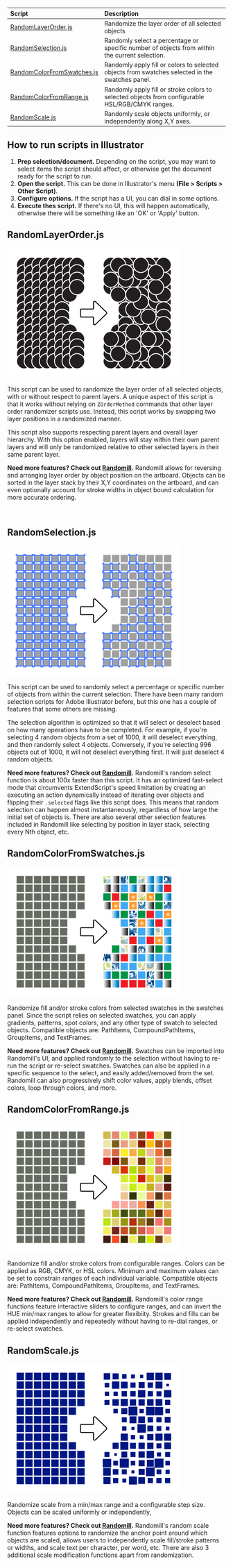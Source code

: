 | Script                                                   | Description                                                                                     |
| :------------------------------------------------------- | :---------------------------------------------------------------------------------------------- |
| [RandomLayerOrder.js](#randomlayerorderjs)               | Randomize the layer order of all selected objects                                               |
| [RandomSelection.js](#randomselectionjs)                 | Randomly select a percentage or specific number of objects from within the current selection.   |
| [RandomColorFromSwatches.js](#randomcolorfromswatchesjs) | Randomly apply fill or colors to selected objects from swatches selected in the swatches panel. |
| [RandomColorFromRange.js](#randomcolorfromrangejs)       | Randomly apply fill or stroke colors to selected objects from configurable HSL/RGB/CMYK ranges. |
| [RandomScale.js](#randomscalejs)                         | Randomly scale objects uniformly, or independently along X,Y axes.                              |

## How to run scripts in Illustrator

1. **Prep selection/document.** Depending on the script, you may want to select items the script should affect, or otherwise get the document ready for the script to run.
2. **Open the script.** This can be done in Illustrator's menu **(File > Scripts > Other Script)**.
3. **Configure options.** If the script has a UI, you can dial in some options.
4. **Execute thes script.** If there's no UI, this will happen automatically, otherwise there will be something like an 'OK' or 'Apply' button.

## RandomLayerOrder.js

![](images/random-layer-order.png)

This script can be used to randomize the layer order of all selected objects, with or without respect to parent layers. A unique aspect of this script is that it works without relying on `ZOrderMethod` commands that other layer order randomizer scripts use. Instead, this script works by swapping two layer positions in a randomized manner.

This script also supports respecting parent layers and overall layer hierarchy. With this option enabled, layers will stay within their own parent layers and will only be randomized relative to other selected layers in their same parent layer.

**Need more features? Check out [Randomill](https://randomill.com/).** Randomill allows for reversing and arranging layer order by object position on the artboard. Objects can be sorted in the layer stack by their X,Y coordinates on the artboard, and can even optionally account for stroke widths in object bound calculation for more accurate ordering.

<br>

## RandomSelection.js

![](images/random-selection.png)

This script can be used to randomly select a percentage or specific number of objects from within the current selection. There have been many random selection scripts for Adobe Illustrator before, but this one has a couple of features that some others are missing.

The selection algorithm is optimized so that it will select or deselect based on how many operations have to be completed. For example, if you're selecting 4 random objects from a set of 1000, it will deselect everything, and then randomly select 4 objects. Conversely, if you're selecting 996 objects out of 1000, it will not deselect everything first. It will just deselect 4 random objects.

**Need more features? Check out [Randomill](https://randomill.com/).** Randomill's random select function is about 100x faster than this script. It has an optimized fast-select mode that circumvents ExtendScript's speed limitation by creating an executing an action dynamically instead of iterating over objects and flipping their `.selected` flags like this script does. This means that random selection can happen almost instantaneously, regardless of how large the initial set of objects is. There are also several other selection features included in Randomill like selecting by position in layer stack, selecting every Nth object, etc.

## RandomColorFromSwatches.js

![](images/random-color-from-swatches.png)

Randomize fill and/or stroke colors from selected swatches in the swatches panel. Since the script relies on selected swatches, you can apply gradients, patterns, spot colors, and any other type of swatch to selected objects. Compatible objects are: PathItems, CompoundPathItems, GroupItems, and TextFrames.

**Need more features? Check out [Randomill](https://randomill.com/).** Swatches can be imported into Randomill's UI, and applied randomly to the selection without having to re-run the script or re-select swatches. Swatches can also be applied in a specific sequence to the select, and easily added/removed from the set. Randomill can also progressively shift color values, apply blends, offset colors, loop through colors, and more.

## RandomColorFromRange.js

![](images/random-color-from-range.png)

Randomize fill and/or stroke colors from configurable ranges. Colors can be applied as RGB, CMYK, or HSL colors. Minimum and maximum values can be set to constrain ranges of each individual variable. Compatible objects are: PathItems, CompoundPathItems, GroupItems, and TextFrames.

**Need more features? Check out [Randomill](https://randomill.com/).** Randomill's color range functions feature interactive sliders to configure ranges, and can invert the HUE min/max ranges to allow for greater flexibiity. Strokes and fills can be applied independently and repeatedly without having to re-dial ranges, or re-select swatches.

## RandomScale.js

![](images/random-scale.png)

Randomize scale from a min/max range and a configurable step size. Objects can be scaled uniformly or independently,

**Need more features? Check out [Randomill](https://randomill.com/).** Randomill's random scale function features options to randomize the anchor point around which objects are scaled, allows users to independently scale fill/stroke patterns or widths, and scale text per character, per word, etc. There are also 3 additional scale modification functions apart from randomization.
